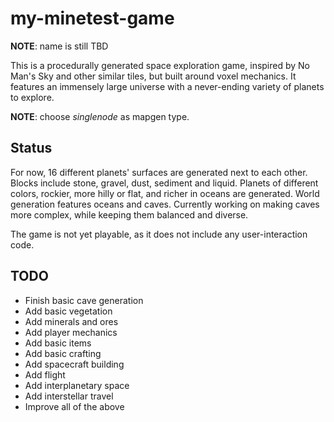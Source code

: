 # my-minetest-game
**NOTE**: name is still TBD

This is a procedurally generated space exploration game, inspired by No Man's
Sky and other similar tiles, but built around voxel mechanics. It features an
immensely large universe with a never-ending variety of planets to explore.

**NOTE**: choose *singlenode* as mapgen type.

## Status
For now, 16 different planets' surfaces are generated next to each other. Blocks
include stone, gravel, dust, sediment and liquid. Planets of different colors,
rockier, more hilly or flat, and richer in oceans are generated. World
generation features oceans and caves. Currently working on making caves more
complex, while keeping them balanced and diverse.

The game is not yet playable, as it does not include any user-interaction code.

## TODO
 * Finish basic cave generation
 * Add basic vegetation
 * Add minerals and ores
 * Add player mechanics
 * Add basic items
 * Add basic crafting
 * Add spacecraft building
 * Add flight
 * Add interplanetary space
 * Add interstellar travel
 * Improve all of the above
